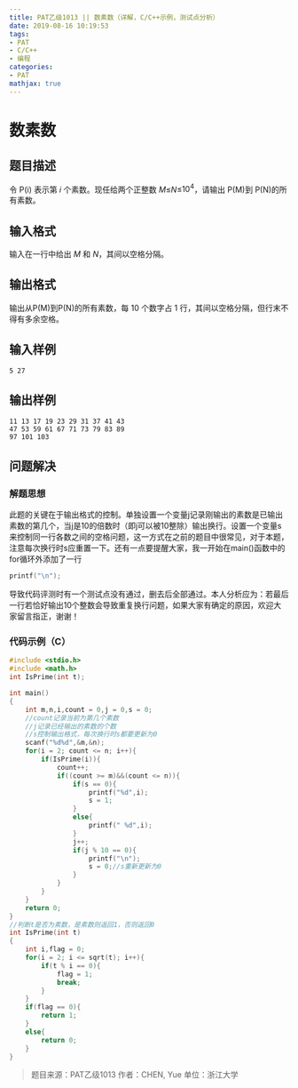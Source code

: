 ```yaml
---
title: PAT乙级1013 || 数素数（详解，C/C++示例，测试点分析）
date: 2019-08-16 10:19:53
tags:
- PAT
- C/C++
- 编程
categories:
- PAT
mathjax: true
---
```


# **数素数**
## **题目描述**
令 P(i) 表示第 *i* 个素数。现任给两个正整数 *M*≤*N*≤$10^4$，请输出 P(M)到 P(N)的所有素数。
## **输入格式**
输入在一行中给出 *M* 和 *N*，其间以空格分隔。
## **输出格式**
输出从P(M)到P(N)的所有素数，每 10 个数字占 1 行，其间以空格分隔，但行末不得有多余空格。
## **输入样例**
```null
5 27
```
## **输出样例**
```null
11 13 17 19 23 29 31 37 41 43
47 53 59 61 67 71 73 79 83 89
97 101 103
```

## 问题解决
### 解题思想
此题的关键在于输出格式的控制。单独设置一个变量j记录刚输出的素数是已输出素数的第几个，当j是10的倍数时（即j可以被10整除）输出换行。设置一个变量s来控制同一行各数之间的空格问题，这一方式在之前的题目中很常见，对于本题，注意每次换行时s应重置一下。还有一点要提醒大家，我一开始在main()函数中的for循环外添加了一行

```c
printf("\n");
```

导致代码评测时有一个测试点没有通过，删去后全部通过。本人分析应为：若最后一行若恰好输出10个整数会导致重复换行问题，如果大家有确定的原因，欢迎大家留言指正，谢谢！

### 代码示例（C）

```c
#include <stdio.h>
#include <math.h>
int IsPrime(int t);

int main()
{
    int m,n,i,count = 0,j = 0,s = 0;
    //count记录当前为第几个素数
    //j记录已经输出的素数的个数
    //s控制输出格式，每次换行时s都要更新为0
    scanf("%d%d",&m,&n);
    for(i = 2; count <= n; i++){
        if(IsPrime(i)){
            count++;
            if((count >= m)&&(count <= n)){
                if(s == 0){
                    printf("%d",i);
                    s = 1;
                }
                else{
                    printf(" %d",i);
                }
                j++;
                if(j % 10 == 0){
                    printf("\n");
                    s = 0;//s重新更新为0
                }
            }
        }
    }
    return 0;
}
//判断t是否为素数，是素数则返回1，否则返回0
int IsPrime(int t)
{
    int i,flag = 0;
    for(i = 2; i <= sqrt(t); i++){
        if(t % i == 0){
            flag = 1;
            break;
        }
    }
    if(flag == 0){
        return 1;
    }
    else{
        return 0;
    }
}
```
>题目来源：PAT乙级1013
>作者：CHEN, Yue
>单位：浙江大学